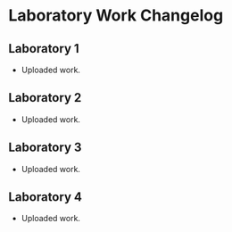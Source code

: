 # Laboratory Work Changelog

## Laboratory 1

- Uploaded work.

## Laboratory 2

- Uploaded work.

## Laboratory 3

- Uploaded work.

## Laboratory 4

- Uploaded work.
